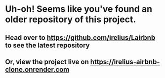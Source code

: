 # Uh-oh! Seems like you've found an older repository of this project.
## Head over to https://github.com/irelius/Lairbnb to see the latest repository
## Or, view the project live on https://irelius-airbnb-clone.onrender.com
